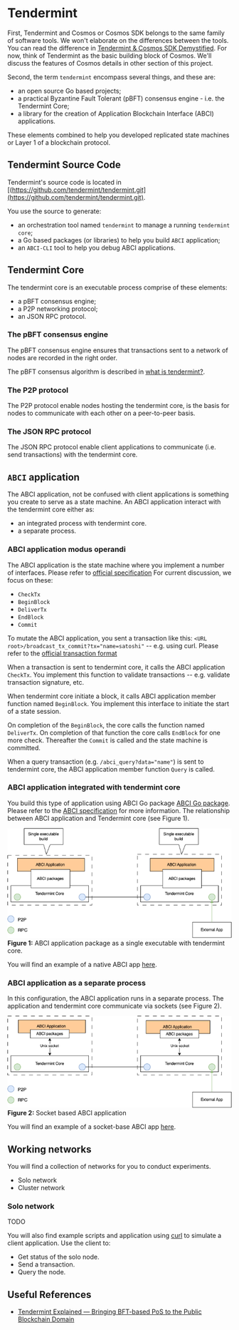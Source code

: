 # Tendermint



First, Tendermint and Cosmos or Cosmos SDK belongs to the same family of software tools. We won't elaborate on the differences between the tools. You can read the difference in [Tendermint & Cosmos SDK Demystified](https://medium.com/coinmonks/tendermint-cosmos-sdk-demystified-47385cf77cf6). For now, think of Tendermint as the basic building block of Cosmos. We'll discuss the features of Cosmos details in other section of this project.

Second, the term `tendermint` encompass several things, and these are:

* an open source Go based projects;
* a practical Byzantine Fault Tolerant (pBFT) consensus engine - i.e. the Tendermint Core;
* a library for the creation of Application Blockchain Interface (ABCI) applications.

These elements combined to help you developed replicated state machines or Layer 1 of a blockchain protocol.

## Tendermint Source Code

Tendermint's source code is located in [(https://github.com/tendermint/tendermint.git](https://github.com/tendermint/tendermint.git).

You use the source to generate:

* an orchestration tool named `tendermint` to manage a running `tendermint core`;
* a Go based packages (or libraries) to help you build `ABCI` application;
* an `ABCI-CLI` tool to help you debug ABCI applications.

## Tendermint Core

The tendermint core is an executable process comprise of these elements:

* a pBFT consensus engine;
* a P2P networking protocol;
* an JSON RPC protocol.

### The pBFT consensus engine

The pBFT consensus engine ensures that transactions sent to a network of nodes are recorded in the right order. 

The pBFT consensus algorithm is described in [what is tendermint?](https://docs.tendermint.com/v0.34/introduction/what-is-tendermint.html).

### The P2P protocol

The P2P protocol enable nodes hosting the tendermint core, is the basis for nodes to communicate with each other on a peer-to-peer basis.

### The JSON RPC protocol

The JSON RPC protocol enable client applications to communicate (i.e. send transactions) with the tendermint core.

## `ABCI` application

The ABCI application, not be confused with client applications is something you create to serve as a state machine. An ABCI application interact with the tendermint core either as:

* an integrated process with tendermint core.
* a separate process.

### ABCI application modus operandi

The ABCI application is the state machine where you implement a number of interfaces. Please refer to [official specification](https://github.com/tendermint/spec/tree/95cf253b6df623066ff7cd4074a94e7a3f147c7a/spec/abci) For current discussion, we focus on these:

* `CheckTx`
* `BeginBlock`
* `DeliverTx`
* `EndBlock`
* `Commit`

To mutate the ABCI application, you sent a transaction like this: `<URL root>/broadcast_tx_commit?tx="name=satoshi"` -- e.g. using curl. Please refer to the [official transaction format](https://docs.tendermint.com/v0.34/rpc/)

When a transaction is sent to tendermint core, it calls the ABCI application `CheckTx`. You implement this function to validate transactions -- e.g. validate transaction signature, etc.

When tendermint core initiate a block, it calls ABCI application member function named `BeginBlock`. You implement this interface to initiate the start of a state session. 

On completion of the `BeginBlock`, the core calls the function named `DeliverTx`. On completion of that function the core calls `EndBlock` for one more check. Thereafter the `Commit` is called and the state machine is committed. 

When a query transaction (e.g. `/abci_query?data="name"`) is sent to tendermint core, the ABCI application member function `Query` is called.

### ABCI application integrated with tendermint core

You build this type of application using ABCI Go package [ABCI Go package](https://github.com/tendermint/tendermint/tree/v0.34.x/abci). Please refer to the [ABCI specification](https://github.com/tendermint/tendermint/tree/v0.34.x/spec/abci) for more information. The relationship between ABCI application and Tendermint core (see Figure 1).

![Figure 1](../assets/img/tmint-native-abci.png)</br>
<b>Figure 1:</b> ABCI application package as a single executable with tendermint core.

You will find an example of a native ABCI app [here](../cmd/tmint/ex1/main.go).

### ABCI application as a separate process

In this configuration, the ABCI application runs in a separate process. The application and tendermint core communicate via sockets (see Figure 2).

![Figure 2](../assets/img/tmint-socket-abci.png)</br>
<b>Figure 2:</b> Socket based ABCI application

You will find an example of a socket-base ABCI app [here](../cmd/tmint/ex2/main.go).

## Working networks

You will find a collection of networks for you to conduct experiments.

* Solo network
* Cluster network

### Solo network

TODO

You will also find example scripts and application using [curl](../examples/tmint/curl/txn.sh) to simulate a client application. Use the client to:

* Get status of the solo node.
* Send a transaction.
* Query the node.

## Useful References

* [Tendermint Explained — Bringing BFT-based PoS to the Public Blockchain Domain](https://blog.cosmos.network/tendermint-explained-bringing-bft-based-pos-to-the-public-blockchain-domain-f22e274a0fdb)
